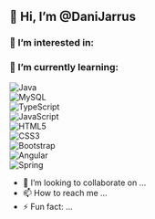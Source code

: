 ## 👋 Hi, I’m @DaniJarrus</h1>

### 👀 I’m interested in:

### 🌱 I’m currently learning:

![Java](https://img.shields.io/badge/java-%23ED8B00.svg?style=for-the-badge&logo=openjdk&logoColor=white)\
![MySQL](https://img.shields.io/badge/mysql-4479A1.svg?style=for-the-badge&logo=mysql&logoColor=white)\
![TypeScript](https://img.shields.io/badge/typescript-%23007ACC.svg?style=for-the-badge&logo=typescript&logoColor=white)\
![JavaScript](https://img.shields.io/badge/javascript-%23323330.svg?style=for-the-badge&logo=javascript&logoColor=%23F7DF1E)\
![HTML5](https://img.shields.io/badge/html5-%23E34F26.svg?style=for-the-badge&logo=html5&logoColor=white)\
![CSS3](https://img.shields.io/badge/css3-%231572B6.svg?style=for-the-badge&logo=css3&logoColor=white)\
![Bootstrap](https://img.shields.io/badge/bootstrap-%238511FA.svg?style=for-the-badge&logo=bootstrap&logoColor=white)\
![Angular](https://img.shields.io/badge/angular-%23DD0031.svg?style=for-the-badge&logo=angular&logoColor=white)\
![Spring](https://img.shields.io/badge/spring-%236DB33F.svg?style=for-the-badge&logo=spring&logoColor=white)

- 💞️ I’m looking to collaborate on ...
- 📫 How to reach me ...
- ⚡ Fun fact: ...

<!---
DaniJarrus/DaniJarrus is a ✨ special ✨ repository because its `README.md` (this file) appears on your GitHub profile.
You can click the Preview link to take a look at your changes.
--->
